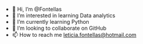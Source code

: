 - 👋 Hi, I’m @Fontellas
- 👀 I’m interested in learning Data analytics 
- 🌱 I’m currently learning Python
- 💞️ I’m looking to collaborate on GitHub
- 📫 How to reach me leticia.fontellas@hotmail.com

<!---
Fontellas/Fontellas is a ✨ special ✨ repository because its `README.md` (this file) appears on your GitHub profile.
You can click the Preview link to take a look at your changes.
--->
